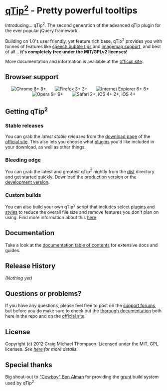 [qTip<sup>2</sup>][site] - Pretty powerful tooltips
================================

Introducing&hellip; qTip<sup>2</sup>. The second generation of the advanced qTip plugin for the ever popular jQuery framework.

Building on 1.0's user friendly, yet feature rich base, qTip<sup>2</sup> provides you with tonnes of features like
[speech bubble tips][tips] and [imagemap support][imgmap], and best of all... **it's completely free under the MIT/GPLv2 licenses!**

More documentation and information is available at the [official site][site].

## Browser support
<div style="text-transform: sub; text-align: center;">
<img src="http://media1.juggledesign.com/qtip2/images/browsers/64-chrome.png" title="Chrome 8+" /> 8+ &nbsp;&nbsp;&nbsp;&nbsp;&nbsp;
<img src="http://media1.juggledesign.com/qtip2/images/browsers/64-firefox.png" title="Firefox 3+" /> 3+ &nbsp;&nbsp;&nbsp;&nbsp;&nbsp;
<img src="http://media1.juggledesign.com/qtip2/images/browsers/64-ie.png" title="Internet Explorer 6+" /> 6+ &nbsp;&nbsp;&nbsp;&nbsp;&nbsp;
<img src="http://media1.juggledesign.com/qtip2/images/browsers/64-opera.png" title="Opera 9+" /> 9+ &nbsp;&nbsp;&nbsp;&nbsp;&nbsp;
<img src="http://media1.juggledesign.com/qtip2/images/browsers/64-safari.png" title="Safari 2+, iOS 4+" /> 2+, iOS 4+
</div>

## Getting qTip<sup>2</sup>

### Stable releases
You can grab the *latest stable releases* from the [download page][download] of the [official site][site]. This also lets
you choose what [plugins][plugins] you'd like included in your download, as well as other things.

### Bleeding edge
You can grab the latest and greatest qTip<sup>2</sup> nightly from the [dist][dist] directory and get started quickly.
Download the [production version][min] or the [development version][max].


### Custom builds
You can also build your own qTip<sup>2</sup> script that includes select [plugins][plugins] and [styles][style] to reduce the overall file size and remove features
you don't plan on using. Find more information about this [here][build]

## Documentation
Take a look at the [documentation table of contents][toc] for extensive docs and guides.

## Release History
_(Nothing yet)_

## Questions or problems?
If you have any questions, please feel free to post on the [support forums][forums], but before you do make sure to
check out the [thorough documentation]() both here in the repo and on the [official site][site].

## License
Copyright (c) 2012 Craig Michael Thompson. Licensed under the MIT, GPL licenses. *See [here][license] for more details.*

## Special thanks
Big shout-out to ["Cowboy" Ben Alman][cowboy] for providing the [grunt][grunt] build system used by qTip<sup>2</sup>

[min]: https://raw.github.com/Craga89/qtip2/master/dist/jquery.qtip.min.js
[max]: https://raw.github.com/Craga89/qtip2/master/dist/jquery.qtip.js

[dist]: /Craga89/qTip2/tree/master/dist/
[docs]: /Craga89/qTip2/tree/master/docs/
[toc]: /Craga89/qTip2/blob/master/docs/toc.md
[build]: /Craga89/qTip2/tree/master/docs/build.md
[style]: /Craga89/qTip2/tree/master/docs/style.md
[plugins]: /Craga89/qTip2/tree/master/docs/plugins/
[tips]: /Craga89/qTip2/tree/master/docs/plugins/tips.md
[imgmap]: /Craga89/qTip2/tree/master/docs/plugins/imagemap.md

[site]: http://craigsworks.com/projects/qtip2/
[download]: http://craigsworks.com/projects/qtip2/download
[forums]: http://craigsworks.com/projects/forums
[license]: http://jquery.org/license/

[cowboy]: https://github.com/cowboy/
[grunt]: https://github.com/cowboy/grunt
